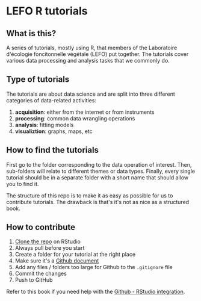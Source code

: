 # LEFO R tutorials

## What is this?
A series of tutorials, mostly using R, that members of the Laboratoire d'écologie foncitonnelle végétale (LEFO) put together. The tutorials cover various data processing and analysis tasks that we commonly do.

## Type of tutorials
The tutorials are about data science and are split into three different categories of data-related activities:

1. **acquisition**: either from the internet or from instruments
2. **processing**: common data wrangling operations
3. **analysis**: fitting models
4. **visualiztion**: graphs, maps, etc

## How to find the tutorials
First go to the folder corresponding to the data operation of interest. Then, sub-folders will relate to different themes or data types. Finally, every single tutorial should be in a separate folder with a short name that should allow you to find it.

The structure of this repo is to make it as easy as possible for us to contribute tutorials. The drawback is that's it's not as nice as a structured book.

## How to contribute

1. [Clone the repo](https://happygitwithr.com/rstudio-git-github.html) on RStudio
2. Always pull before you start
3. Create a folder for your tutorial at the right place
4. Make sure it's a [Github document](https://rmarkdown.rstudio.com/github_document_format.html)
5. Add any files / folders too large for Github to the `.gitignore` file
6. Commit the changes
7. Push to GitHub

Refer to this book if you need help with the [Github - RStudio integration](https://happygitwithr.com/index.html).



